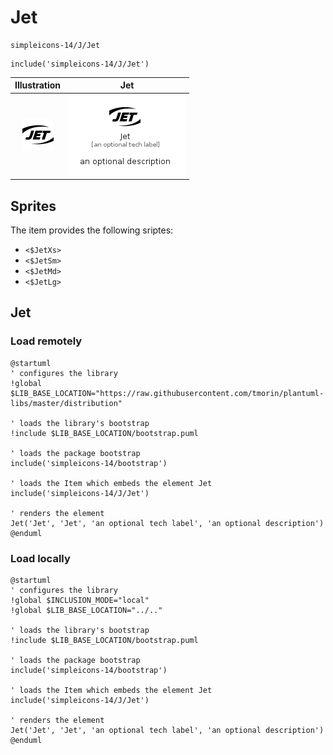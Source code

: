 # Jet


```text
simpleicons-14/J/Jet
```

```text
include('simpleicons-14/J/Jet')
```



| Illustration | Jet |
| :---: | :---: |
| ![illustration for Illustration](../../simpleicons-14/J/Jet.png) | ![illustration for Jet](../../simpleicons-14/J/Jet.Local.png) |



## Sprites
The item provides the following sriptes:

- `<$JetXs>`
- `<$JetSm>`
- `<$JetMd>`
- `<$JetLg>`





## Jet

### Load remotely
```plantuml
@startuml
' configures the library
!global $LIB_BASE_LOCATION="https://raw.githubusercontent.com/tmorin/plantuml-libs/master/distribution"

' loads the library's bootstrap
!include $LIB_BASE_LOCATION/bootstrap.puml

' loads the package bootstrap
include('simpleicons-14/bootstrap')

' loads the Item which embeds the element Jet
include('simpleicons-14/J/Jet')

' renders the element
Jet('Jet', 'Jet', 'an optional tech label', 'an optional description')
@enduml
```

### Load locally
```plantuml
@startuml
' configures the library
!global $INCLUSION_MODE="local"
!global $LIB_BASE_LOCATION="../.."

' loads the library's bootstrap
!include $LIB_BASE_LOCATION/bootstrap.puml

' loads the package bootstrap
include('simpleicons-14/bootstrap')

' loads the Item which embeds the element Jet
include('simpleicons-14/J/Jet')

' renders the element
Jet('Jet', 'Jet', 'an optional tech label', 'an optional description')
@enduml
```

